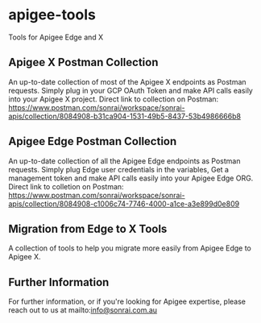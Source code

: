 # apigee-tools
Tools for Apigee Edge and X

## Apigee X Postman Collection
An up-to-date collection of most of the Apigee X endpoints as Postman requests. Simply plug in your GCP OAuth Token and make API calls easily into your Apigee X project.
Direct link to collection on Postman: https://www.postman.com/sonrai/workspace/sonrai-apis/collection/8084908-b31ca904-1531-49b5-8437-53b4986666b8

## Apigee Edge Postman Collection
An up-to-date collection of all the Apigee Edge endpoints as Postman requests. Simply plug Edge user credentials in the variables, Get a management token and make API calls easily into your Apigee Edge ORG.
Direct link to colletion on Postman: https://www.postman.com/sonrai/workspace/sonrai-apis/collection/8084908-c1006c74-7746-4000-a1ce-a3e899d0e809

## Migration from Edge to X Tools
A collection of tools to help you migrate more easily from Apigee Edge to Apigee X.

## Further Information
For further information, or if you're looking for Apigee expertise, please reach out to us at mailto:info@sonrai.com.au
